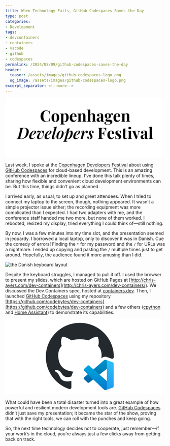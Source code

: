 ```yaml
---
title: When Technology Fails, GitHub Codespaces Saves the Day  
type: post
categories:
- Development
tags:
- devcontainers
- containers
- vscode
- github
- codespaces
permalink: /2024/08/09/github-codespaces-saves-the-day
header:
  teaser: /assets/images/github-codespaces-logo.png
  og_image: /assets/images/github-codespaces-logo.png
excerpt_separator: <!--more-->
---
```


![Copenhagen Developers Festival](/assets/images/copenhagen-developers-festival-logo.png)

Last week, I spoke at the [Copenhagen Developers Festival](https://cphdevfest.com/) about using [GitHub Codespaces](https://github.com/features/codespaces) for cloud-based development. This is an amazing conference with an incredible lineup. I’ve done this talk plenty of times, sharing how flexible and convenient cloud development environments can be. But this time, things didn’t go as planned.

<!--more-->

I arrived early, as usual, to set up and greet attendees. When I tried to connect my laptop to the screen, though, nothing appeared. It wasn’t a simple projector issue either; the recording equipment was more complicated than I expected. I had two adapters with me, and the conference staff handed me two more, but none of them worked. I rebooted, resized my display, tried everything I could think of—still nothing.

By now, I was a few minutes into my time slot, and the presentation seemed in jeopardy. I borrowed a local laptop, only to discover it was in Danish. Cue the comedy of errors! Finding the `*` for my password and the `/` for URLs was a nightmare. I ended up copying and pasting the `/` multiple times just to get around. Hopefully, the audience found it more amusing than I did.

![the Danish keyboard layout](https://upload.wikimedia.org/wikipedia/commons/thumb/8/84/KB_Danish.svg/630px-KB_Danish.svg.png)

Despite the keyboard struggles, I managed to pull it off. I used the browser to present my slides, which are hosted on GitHub Pages at [http://chris-ayers.com/dev-containers](http://chris-ayers.com/dev-containers/). We discussed the Dev Containers spec, hosted at [containers.dev](https://containers.dev). Then, I launched [GitHub Codespaces](https://github.com/features/codespaces) using my repository [https://github.com/codebytes/dev-containers](https://github.com/codebytes/dev-containers) and a few others ([cpython](https://github.com/python/cpython) and [Home Assistant](https://github.com/home-assistant/core)) to demonstrate its capabilities.

![GitHub Codespaces](/assets/images/github-codespaces-logo.png)

What could have been a total disaster turned into a great example of how powerful and resilient modern development tools are. [GitHub Codespaces](https://github.com/features/codespaces) didn’t just save my presentation; it became the star of the show, proving that with the right tools, we can roll with the punches and keep going.

So, the next time technology decides not to cooperate, just remember—if your work’s in the cloud, you’re always just a few clicks away from getting back on track.
